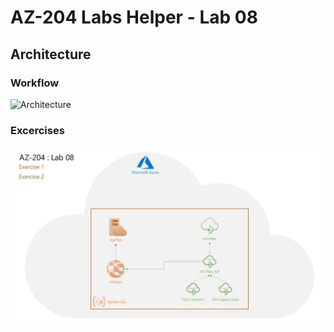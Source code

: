 # AZ-204 Labs Helper - Lab 08

## Architecture
### Workflow
![Architecture](/images/labs/gif/lab08.gif)

### Excercises
![Exercises](/images/labs/jpg/lab08.jpg)
